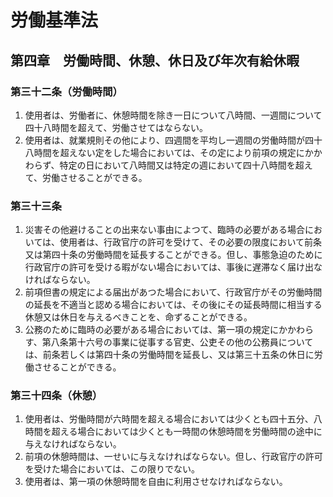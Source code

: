 # 労働基準法

## 第四章　労働時間、休憩、休日及び年次有給休暇

### 第三十二条（労働時間）

1. 使用者は、労働者に、休憩時間を除き一日について八時間、一週間について四十八時間を超えて、労働させてはならない。
2. 使用者は、就業規則その他により、四週間を平均し一週間の労働時間が四十八時間を超えない定をした場合においては、その定により前項の規定にかかわらず、特定の日において八時間又は特定の週において四十八時間を超えて、労働させることができる。

### 第三十三条

1. 災害その他避けることの出来ない事由によつて、臨時の必要がある場合においては、使用者は、行政官庁の許可を受けて、その必要の限度において前条又は第四十条の労働時間を延長することができる。但し、事態急迫のために行政官庁の許可を受ける暇がない場合においては、事後に遅滞なく届け出なければならない。
2. 前項但書の規定による届出があつた場合において、行政官庁がその労働時間の延長を不適当と認める場合においては、その後にその延長時間に相当する休憩又は休日を与えるべきことを、命ずることができる。
3. 公務のために臨時の必要がある場合においては、第一項の規定にかかわらす、第八条第十六号の事業に従事する官吏、公吏その他の公務員については、前条若しくは第四十条の労働時間を延長し、又は第三十五条の休日に労働させることができる。

### 第三十四条（休憩）

1. 使用者は、労働時間が六時間を超える場合においては少くとも四十五分、八時間を超える場合においては少くとも一時間の休憩時間を労働時間の途中に与えなければならない。
2. 前項の休憩時間は、一せいに与えなければならない。但し、行政官庁の許可を受けた場合においては、この限りでない。
3. 使用者は、第一項の休憩時間を自由に利用させなければならない。
